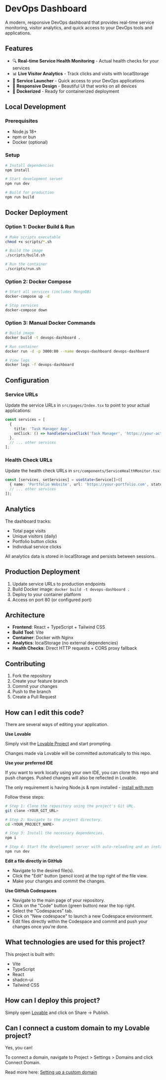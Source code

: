 # DevOps Dashboard

A modern, responsive DevOps dashboard that provides real-time service monitoring, visitor analytics, and quick access to your DevOps tools and applications.

## Features

- 🔍 **Real-time Service Health Monitoring** - Actual health checks for your services
- 📊 **Live Visitor Analytics** - Track clicks and visits with localStorage
- 🚀 **Service Launcher** - Quick access to your DevOps applications
- 📱 **Responsive Design** - Beautiful UI that works on all devices
- 🐳 **Dockerized** - Ready for containerized deployment

## Local Development

### Prerequisites
- Node.js 18+
- npm or bun
- Docker (optional)

### Setup
```bash
# Install dependencies
npm install

# Start development server
npm run dev

# Build for production
npm run build
```

## Docker Deployment

### Option 1: Docker Build & Run
```bash
# Make scripts executable
chmod +x scripts/*.sh

# Build the image
./scripts/build.sh

# Run the container
./scripts/run.sh
```

### Option 2: Docker Compose
```bash
# Start all services (includes MongoDB)
docker-compose up -d

# Stop services
docker-compose down
```

### Option 3: Manual Docker Commands
```bash
# Build image
docker build -t devops-dashboard .

# Run container
docker run -d -p 3000:80 --name devops-dashboard devops-dashboard

# View logs
docker logs -f devops-dashboard
```

## Configuration

### Service URLs
Update the service URLs in `src/pages/Index.tsx` to point to your actual applications:

```typescript
const services = [
  {
    title: 'Task Manager App',
    onClick: () => handleServiceClick('Task Manager', 'https://your-actual-url.com', 'taskManagerClick')
  },
  // ... other services
];
```

### Health Check URLs
Update the health check URLs in `src/components/ServiceHealthMonitor.tsx`:

```typescript
const [services, setServices] = useState<Service[]>([
  { name: 'Portfolio Website', url: 'https://your-portfolio.com', status: 'checking' },
  // ... other services
]);
```

## Analytics

The dashboard tracks:
- Total page visits
- Unique visitors (daily)
- Portfolio button clicks
- Individual service clicks

All analytics data is stored in localStorage and persists between sessions.

## Production Deployment

1. Update service URLs to production endpoints
2. Build Docker image: `docker build -t devops-dashboard .`
3. Deploy to your container platform
4. Access on port 80 (or configured port)

## Architecture

- **Frontend**: React + TypeScript + Tailwind CSS
- **Build Tool**: Vite
- **Container**: Docker with Nginx
- **Analytics**: localStorage (no external dependencies)
- **Health Checks**: Direct HTTP requests + CORS proxy fallback

## Contributing

1. Fork the repository
2. Create your feature branch
3. Commit your changes
4. Push to the branch
5. Create a Pull Request

## How can I edit this code?

There are several ways of editing your application.

**Use Lovable**

Simply visit the [Lovable Project](https://lovable.dev/projects/bdd01d14-94df-469a-8217-996993590ddb) and start prompting.

Changes made via Lovable will be committed automatically to this repo.

**Use your preferred IDE**

If you want to work locally using your own IDE, you can clone this repo and push changes. Pushed changes will also be reflected in Lovable.

The only requirement is having Node.js & npm installed - [install with nvm](https://github.com/nvm-sh/nvm#installing-and-updating)

Follow these steps:

```sh
# Step 1: Clone the repository using the project's Git URL.
git clone <YOUR_GIT_URL>

# Step 2: Navigate to the project directory.
cd <YOUR_PROJECT_NAME>

# Step 3: Install the necessary dependencies.
npm i

# Step 4: Start the development server with auto-reloading and an instant preview.
npm run dev
```

**Edit a file directly in GitHub**

- Navigate to the desired file(s).
- Click the "Edit" button (pencil icon) at the top right of the file view.
- Make your changes and commit the changes.

**Use GitHub Codespaces**

- Navigate to the main page of your repository.
- Click on the "Code" button (green button) near the top right.
- Select the "Codespaces" tab.
- Click on "New codespace" to launch a new Codespace environment.
- Edit files directly within the Codespace and commit and push your changes once you're done.

## What technologies are used for this project?

This project is built with:

- Vite
- TypeScript
- React
- shadcn-ui
- Tailwind CSS

## How can I deploy this project?

Simply open [Lovable](https://lovable.dev/projects/bdd01d14-94df-469a-8217-996993590ddb) and click on Share -> Publish.

## Can I connect a custom domain to my Lovable project?

Yes, you can!

To connect a domain, navigate to Project > Settings > Domains and click Connect Domain.

Read more here: [Setting up a custom domain](https://docs.lovable.dev/tips-tricks/custom-domain#step-by-step-guide)
